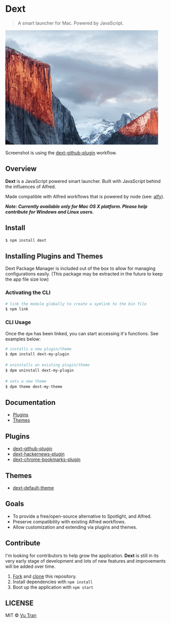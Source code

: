 # Dext

> A smart launcher for Mac. Powered by JavaScript.

![](screenshot.gif?raw=true)

Screenshot is using the [dext-github-plugin](https://github.com/vutran/dext-github-plugin) workflow.

## Overview

**Dext** is a JavaScript powered smart launcher. Built with JavaScript behind the influences of Alfred.

Made compatible with Alfred workflows that is powered by node (see: [alfy](https://github.com/sindresorhus/alfy)).

***Note: Currently available only for Mac OS X platform. Please help contribute for Windows and Linux users.***

## Install

```bash
$ npm install dext
```

## Installing Plugins and Themes

Dext Package Manager is included out of the box to allow for managing configurations easily. (This package may be extracted in the future to keep the app file size low)

### Activating the CLI

```bash
# link the module globally to create a symlink to the bin file
$ npm link
```

### CLI Usage

Once the `dpm` has been linked, you can start accessing it's functions. See examples below:

```bash
# installs a new plugin/theme
$ dpm install dext-my-plugin

# uninstalls an existing plugin/theme
$ dpm uninstall dext-my-plugin

# sets a new theme
$ dpm theme dext-my-theme
```

## Documentation

- [Plugins](docs/PLUGINS.md)
- [Themes](docs/THEMES.md)

## Plugins

- [dext-github-plugin](https://github.com/vutran/dext-github-plugin)
- [dext-hackernews-plugin](https://github.com/vutran/dext-hackernews-plugin)
- [dext-chrome-bookmarks-plugin](https://github.com/vutran/dext-chrome-bookmarks-plugin)

## Themes

- [dext-default-theme](https://github.com/vutran/dext-default-theme)

## Goals

- To provide a free/open-source alternative to Spotlight, and Alfred.
- Preserve compatibility with existing Alfred workflows.
- Allow customization and extending via plugins and themes.

## Contribute

I'm looking for contributors to help grow the application. **Dext** is still in its very early stage of development and lots of new features and improvements will be added over time.

1. [Fork](https://help.github.com/articles/fork-a-repo/) and [clone](https://help.github.com/articles/cloning-a-repository/) this repository.
2. Install dependencies with `npm install`
3. Boot up the application with `npm start`

## LICENSE

MIT © [Vu Tran](https://github.com/vutran/)

